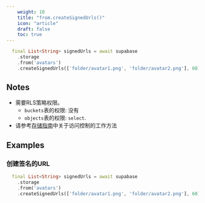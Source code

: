 ```yaml
---
    weight: 10
    title: "from.createSignedUrls()"
    icon: "article"
    draft: false
    toc: true
---
```




```dart
  final List<String> signedUrls = await supabase
    .storage
    .from('avatars')
    .createSignedUrls(['folder/avatar1.png', 'folder/avatar2.png'], 60);
```






## Notes

- 需要RLS策略权限。
  - `buckets`表的权限: 没有
  - `objects`表的权限: `select`.
- 请参考[存储指南](/docs/app/storage/storage#access-control)中关于访问控制的工作方法










## Examples

### 创建签名的URL



```dart
  final List<String> signedUrls = await supabase
    .storage
    .from('avatars')
    .createSignedUrls(['folder/avatar1.png', 'folder/avatar2.png'], 60);
```